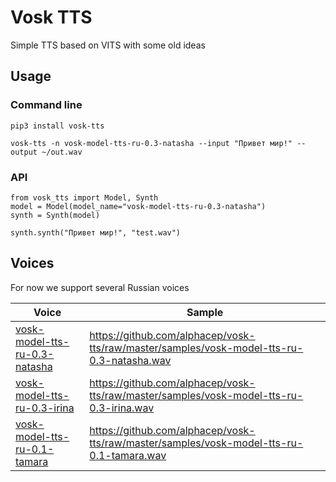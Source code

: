 # Vosk TTS

Simple TTS based on VITS with some old ideas

## Usage

### Command line

```
pip3 install vosk-tts

vosk-tts -n vosk-model-tts-ru-0.3-natasha --input "Привет мир!" --output ~/out.wav
```

### API

```
from vosk_tts import Model, Synth
model = Model(model_name="vosk-model-tts-ru-0.3-natasha")
synth = Synth(model)

synth.synth("Привет мир!", "test.wav")
```

## Voices

For now we support several Russian voices

| Voice                               | Sample             |
|--------------------------------------------------------------------------------------------------------|-----------------------------------------------------------------------|
|[vosk-model-tts-ru-0.3-natasha](https://alphacephei.com/vosk/models/vosk-model-tts-ru-0.3-natasha.zip)  | https://github.com/alphacep/vosk-tts/raw/master/samples/vosk-model-tts-ru-0.3-natasha.wav |
|[vosk-model-tts-ru-0.3-irina](https://alphacephei.com/vosk/models/vosk-model-tts-ru-0.3-irina.zip)      | https://github.com/alphacep/vosk-tts/raw/master/samples/vosk-model-tts-ru-0.3-irina.wav   |
|[vosk-model-tts-ru-0.1-tamara](https://alphacephei.com/vosk/models/vosk-model-tts-ru-0.1-tamara.zip)    | https://github.com/alphacep/vosk-tts/raw/master/samples/vosk-model-tts-ru-0.1-tamara.wav  |
